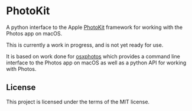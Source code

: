 # PhotoKit

A python interface to the Apple [PhotoKit](https://developer.apple.com/documentation/photokit) framework for working with the Photos app on macOS.

This is currently a work in progress, and is not yet ready for use.

It is based on work done for [osxphotos](https://github.com/RhetTbull/osxphotos) which provides a command line interface to the Photos app on macOS as well as a python API for working with Photos.

## License

This project is licensed under the terms of the MIT license.
